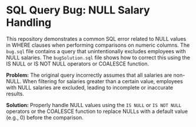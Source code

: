 # SQL Query Bug: NULL Salary Handling

This repository demonstrates a common SQL error related to NULL values in WHERE clauses when performing comparisons on numeric columns.  The `bug.sql` file contains a query that unintentionally excludes employees with NULL salaries. The `bugSolution.sql` file shows how to correct this using the IS NULL or IS NOT NULL operators or COALESCE function.

**Problem:** The original query incorrectly assumes that all salaries are non-NULL.  When filtering for salaries greater than a certain value, employees with NULL salaries are excluded, leading to incomplete or inaccurate results.

**Solution:**  Properly handle NULL values using the `IS NULL` or `IS NOT NULL` operators or the COALESCE function to replace NULLs with a default value (e.g., 0) before the comparison.